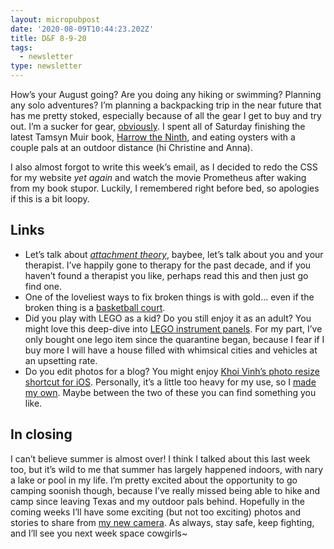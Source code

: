 ```yaml
---
layout: micropubpost
date: '2020-08-09T10:44:23.202Z'
title: D&F 8-9-20
tags:
  - newsletter
type: newsletter
---
```


How’s your August going? Are you doing any hiking or swimming? Planning any solo adventures? I’m planning a backpacking trip in the near future that has me pretty stoked, especially because of all the gear I get to buy and try out. I’m a sucker for gear, [obviously](https://www.brookshelley.com/posts/2020-03-16-traveling-during-a-pandemic/). I spent all of Saturday finishing the latest Tamsyn Muir book, [Harrow the Ninth](https://bookshop.org/books/harrow-the-ninth/9781250313225), and eating oysters with a couple pals at an outdoor distance (hi Christine and Anna).

I also almost forgot to write this week’s email, as I decided to redo the CSS for my website *yet again* and watch the movie Prometheus after waking from my book stupor. Luckily, I remembered right before bed, so apologies if this is a bit loopy.

## Links

* Let’s talk about [*attachment theory*](https://aeon.co/essays/how-attachment-theory-works-in-the-therapeutic-relationship), baybee, let’s talk about you and your therapist. I’ve happily gone to therapy for the past decade, and if you haven’t found a therapist you like, perhaps read this and then just go find one.
* One of the loveliest ways to fix broken things is with gold... even if the broken thing is a [basketball court](https://thekidshouldseethis.com/post/kintsugi-court-victor-solomon-video).
* Did you play with LEGO as a kid? Do you still enjoy it as an adult? You might love this deep-dive into [LEGO instrument panels](https://www.designedbycave.co.uk/2020/LEGO-Interface-UX/). For my part, I’ve only bought one lego item since the quarantine began, because I fear if I buy more I will have a house filled with whimsical cities and vehicles at an upsetting rate.
* Do you edit photos for a blog? You might enjoy [Khoi Vinh’s photo resize shortcut for iOS](https://www.subtraction.com/2020/08/06/exactpic-a-shortcut-for-precise-image-outputs-on-ios/). Personally, it’s a little too heavy for my use, so I [made my own](https://www.icloud.com/shortcuts/c759c619e2d7405d9bbb6bc49808f5b8). Maybe between the two of these you can find something you like.

## In closing

I can’t believe summer is almost over! I think I talked about this last week too, but it’s wild to me that summer has largely happened indoors, with nary a lake or pool in my life. I’m pretty excited about the opportunity to go camping soonish though, because I’ve really missed being able to hike and camp since leaving Texas and my outdoor pals behind. Hopefully in the coming weeks I’ll have some exciting (but not too exciting) photos and stories to share from [my new camera](https://www.brookshelley.com/posts/2020-08-07-a-few-weeks-with-a/). As always, stay safe, keep fighting, and I’ll see you next week space cowgirls~
